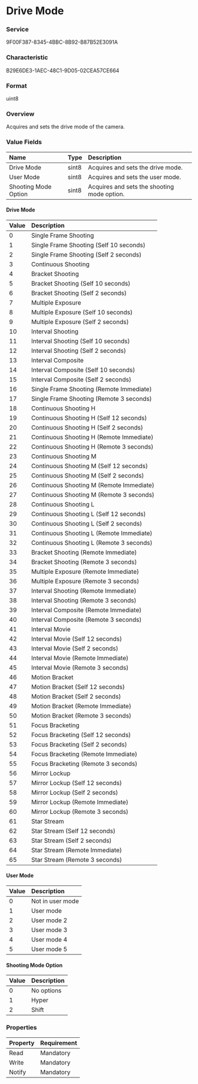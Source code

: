 # Drive Mode

### Service

9F00F387-8345-4BBC-8B92-B87B52E3091A

### Characteristic

B29E6DE3-1AEC-48C1-9D05-02CEA57CE664

### Format

uint8

### Overview

Acquires and sets the drive mode of the camera.

### Value Fields

| Name | Type | Description |
|:--|:--|:--|
| Drive Mode | sint8 | Acquires and sets the drive mode. |
| User Mode | sint8 | Acquires and sets the user mode. |
| Shooting Mode Option | sint8 | Acquires and sets the shooting mode option. |

#### Drive Mode

| Value | Description |
|:--|:--|
| 0 | Single Frame Shooting |
| 1 | Single Frame Shooting (Self 10 seconds) |
| 2 | Single Frame Shooting (Self 2 seconds) |
| 3 | Continuous Shooting |
| 4 | Bracket Shooting |
| 5 | Bracket Shooting (Self 10 seconds) |
| 6 | Bracket Shooting (Self 2 seconds) |
| 7 | Multiple Exposure |
| 8 | Multiple Exposure (Self 10 seconds) |
| 9 | Multiple Exposure (Self 2 seconds) |
| 10 | Interval Shooting |
| 11 | Interval Shooting (Self 10 seconds) |
| 12 | Interval Shooting (Self 2 seconds) |
| 13 | Interval Composite |
| 14 | Interval Composite (Self 10 seconds) |
| 15 | Interval Composite (Self 2 seconds) |
| 16 | Single Frame Shooting (Remote Immediate) |
| 17 | Single Frame Shooting (Remote 3 seconds) |
| 18 | Continuous Shooting H |
| 19 | Continuous Shooting H (Self 12 seconds) |
| 20 | Continuous Shooting H (Self 2 seconds) |
| 21 | Continuous Shooting H (Remote Immediate) |
| 22 | Continuous Shooting H (Remote 3 seconds) |
| 23 | Continuous Shooting M |
| 24 | Continuous Shooting M (Self 12 seconds) |
| 25 | Continuous Shooting M (Self 2 seconds) |
| 26 | Continuous Shooting M (Remote Immediate) |
| 27 | Continuous Shooting M (Remote 3 seconds) |
| 28 | Continuous Shooting L |
| 29 | Continuous Shooting L (Self 12 seconds) |
| 30 | Continuous Shooting L (Self 2 seconds) |
| 31 | Continuous Shooting L (Remote Immediate) |
| 32 | Continuous Shooting L (Remote 3 seconds) |
| 33 | Bracket Shooting (Remote Immediate) |
| 34 | Bracket Shooting (Remote 3 seconds) |
| 35 | Multiple Exposure (Remote Immediate) |
| 36 | Multiple Exposure (Remote 3 seconds) |
| 37 | Interval Shooting (Remote Immediate) |
| 38 | Interval Shooting (Remote 3 seconds) |
| 39 | Interval Composite (Remote Immediate) |
| 40 | Interval Composite (Remote 3 seconds) |
| 41 | Interval Movie |
| 42 | Interval Movie (Self 12 seconds) |
| 43 | Interval Movie (Self 2 seconds) |
| 44 | Interval Movie (Remote Immediate) |
| 45 | Interval Movie (Remote 3 seconds) |
| 46 | Motion Bracket |
| 47 | Motion Bracket (Self 12 seconds) |
| 48 | Motion Bracket (Self 2 seconds) |
| 49 | Motion Bracket (Remote Immediate) |
| 50 | Motion Bracket (Remote 3 seconds) |
| 51 | Focus Bracketing |
| 52 | Focus Bracketing (Self 12 seconds) |
| 53 | Focus Bracketing (Self 2 seconds) |
| 54 | Focus Bracketing (Remote Immediate) |
| 55 | Focus Bracketing (Remote 3 seconds) |
| 56 | Mirror Lockup |
| 57 | Mirror Lockup (Self 12 seconds) |
| 58 | Mirror Lockup (Self 2 seconds) |
| 59 | Mirror Lockup (Remote Immediate) |
| 60 | Mirror Lockup (Remote 3 seconds) |
| 61 | Star Stream |
| 62 | Star Stream (Self 12 seconds) |
| 63 | Star Stream (Self 2 seconds) |
| 64 | Star Stream (Remote Immediate) |
| 65 | Star Stream (Remote 3 seconds) |

#### User Mode

| Value | Description |
|:--|:--|
| 0 | Not in user mode |
| 1 | User mode |
| 2 | User mode 2 |
| 3 | User mode 3 |
| 4 | User mode 4 |
| 5 | User mode 5 |

#### Shooting Mode Option

| Value | Description |
|:--|:--|
| 0 | No options |
| 1 | Hyper |
| 2 | Shift |


### Properties

| Property | Requirement |
|:--|:--|
| Read | Mandatory |
| Write | Mandatory |
| Notify | Mandatory |